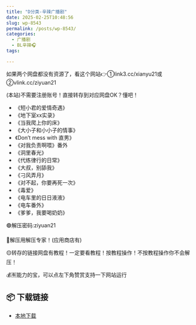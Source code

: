 ```yaml
---
title: "D分类-辛辣广播剧"
date: 2025-02-25T10:48:56
slug: wp-8543
permalink: /posts/wp-8543/
categories:
  - 广播剧
  - BL辛辣🎧
tags:

---
```


如果两个网盘都没有资源了，看这个网站👉①link3.cc/xianyu21或②vlink.cc/ziyuan21

(本站)不需要注册账号！直接转存到对应网盘OK？懂吧！

*   《短小君的爱情奇遇》
*   《地下室xx实录》
*   《当我爬上你的床》
*   《大小子和小小子的情事》
*   《Don’t mess with 直男》
*   《对我负责啊喂》番外
*   《洞里春光》
*   《代练律行的日常》
*   《大叔，别舔我》
*   《刁风弄月》
*   《对不起，你要再死一次》
*   《毒爱》
*   《电车里的日日液液》
*   《电车番外》
*   《爹爹，我要喝奶奶》

🟢解压密码:ziyuan21

🔵解压用解压专家！(应用商店有)

🟡转存的链接网盘有教程！一定要看教程！按教程操作！不按教程操作你不会解压！

💰🈶能力的宝，可以点左下角赞赏支持一下网站运行

## 📦 下载链接
- [本地下载](https://blziyuan21.com/pay-download/8543?key=2d206e0490&down_id=0)

